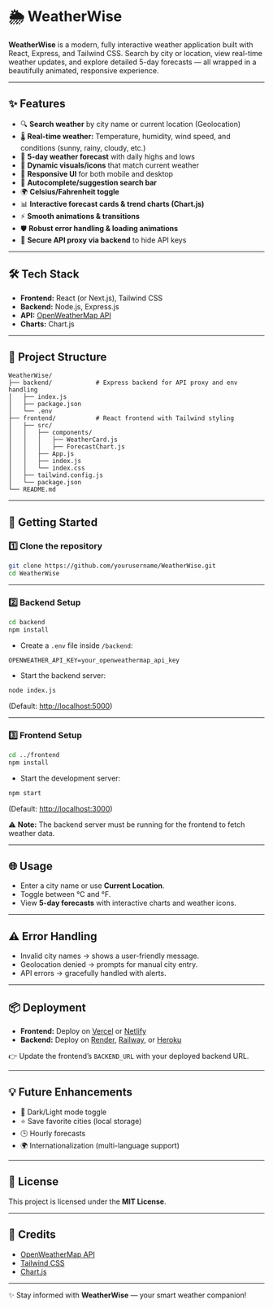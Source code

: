 # 🌦️ WeatherWise

**WeatherWise** is a modern, fully interactive weather application built with React, Express, and Tailwind CSS. Search by city or location, view real-time weather updates, and explore detailed 5-day forecasts — all wrapped in a beautifully animated, responsive experience.

---

## ✨ Features

* 🔍 **Search weather** by city name or current location (Geolocation)
* 🌡️ **Real-time weather:** Temperature, humidity, wind speed, and conditions (sunny, rainy, cloudy, etc.)
* 📅 **5-day weather forecast** with daily highs and lows
* 🎨 **Dynamic visuals/icons** that match current weather
* 📱 **Responsive UI** for both mobile and desktop
* 🔎 **Autocomplete/suggestion search bar**
* 🌍 **Celsius/Fahrenheit toggle**
* 📊 **Interactive forecast cards & trend charts (Chart.js)**
* ⚡ **Smooth animations & transitions**
* 🛡️ **Robust error handling & loading animations**
* 🔑 **Secure API proxy via backend** to hide API keys

---

## 🛠 Tech Stack

* **Frontend:** React (or Next.js), Tailwind CSS
* **Backend:** Node.js, Express.js
* **API:** [OpenWeatherMap API](https://openweathermap.org/api)
* **Charts:** Chart.js

---

## 📂 Project Structure

```
WeatherWise/
├── backend/            # Express backend for API proxy and env handling
│   ├── index.js
│   ├── package.json
│   └── .env
├── frontend/           # React frontend with Tailwind styling
│   ├── src/
│   │   ├── components/
│   │   │   ├── WeatherCard.js
│   │   │   ├── ForecastChart.js
│   │   ├── App.js
│   │   ├── index.js
│   │   └── index.css
│   ├── tailwind.config.js
│   └── package.json
└── README.md
```

---

## 🚀 Getting Started

### 1️⃣ Clone the repository

```bash
git clone https://github.com/yourusername/WeatherWise.git
cd WeatherWise
```

---

### 2️⃣ Backend Setup

```bash
cd backend
npm install
```

* Create a `.env` file inside `/backend`:

```
OPENWEATHER_API_KEY=your_openweathermap_api_key
```

* Start the backend server:

```bash
node index.js
```

(Default: [http://localhost:5000](http://localhost:5000))

---

### 3️⃣ Frontend Setup

```bash
cd ../frontend
npm install
```

* Start the development server:

```bash
npm start
```

(Default: [http://localhost:3000](http://localhost:3000))

⚠️ **Note:** The backend server must be running for the frontend to fetch weather data.

---

## 🌐 Usage

* Enter a city name or use **Current Location**.
* Toggle between °C and °F.
* View **5-day forecasts** with interactive charts and weather icons.

---

## ⚠️ Error Handling

* Invalid city names → shows a user-friendly message.
* Geolocation denied → prompts for manual city entry.
* API errors → gracefully handled with alerts.

---

## 📦 Deployment

* **Frontend:** Deploy on [Vercel](https://vercel.com/) or [Netlify](https://www.netlify.com/)
* **Backend:** Deploy on [Render](https://render.com/), [Railway](https://railway.app/), or [Heroku](https://heroku.com/)

👉 Update the frontend’s `BACKEND_URL` with your deployed backend URL.

---

## 💡 Future Enhancements

* 🌙 Dark/Light mode toggle
* ⭐ Save favorite cities (local storage)
* 🕒 Hourly forecasts
* 🌍 Internationalization (multi-language support)

---

## 📜 License

This project is licensed under the **MIT License**.

---

## 🙌 Credits

* [OpenWeatherMap API](https://openweathermap.org/api)
* [Tailwind CSS](https://tailwindcss.com/)
* [Chart.js](https://www.chartjs.org/)

---

✨ Stay informed with **WeatherWise** — your smart weather companion!
